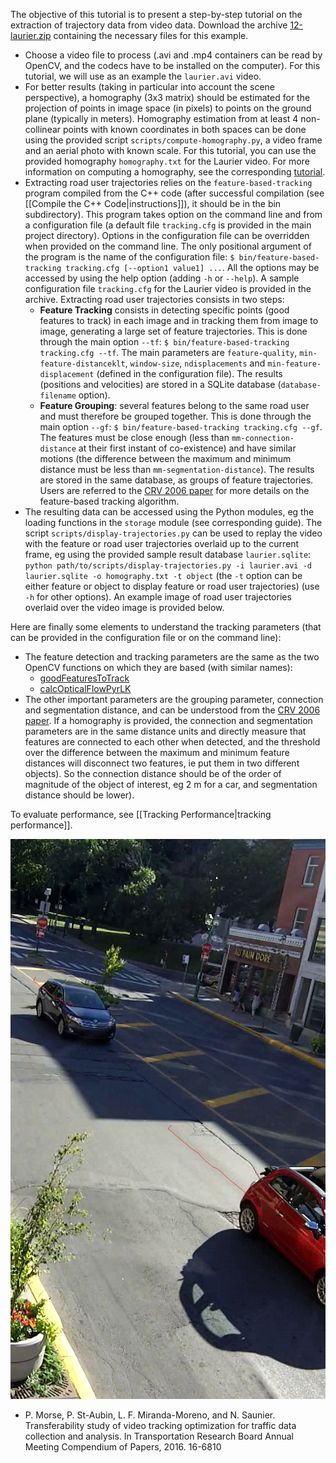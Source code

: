 The objective of this tutorial is to present a step-by-step tutorial on the extraction of trajectory data from video data. Download the archive [12-laurier.zip](../data/12-laurier.zip) containing the necessary files for this example. 

* Choose a video file to process (.avi and .mp4 containers can be read by OpenCV, and the codecs have to be installed on the computer). For this tutorial, we will use as an example the `laurier.avi` video. 
* For better results (taking in particular into account the scene perspective), a homography (3x3 matrix) should be estimated for the projection of points in image space (in pixels) to points on the ground plane (typically in meters). Homography estimation from at least 4 non-collinear points with known coordinates in both spaces can be done using the provided script `scripts/compute-homography.py`, a video frame and an aerial photo with known scale. For this tutorial, you can use the provided homography `homography.txt` for the Laurier video. For more information on computing a homography, see the corresponding [tutorial](camera-calibration.md).
* Extracting road user trajectories relies on the `feature-based-tracking` program compiled from the C++ code (after successful compilation (see [[Compile the C++ Code|instructions]]), it should be in the bin subdirectory). This program takes option on the command line and from a configuration file (a default file `tracking.cfg` is provided in the main project directory). Options in the configuration file can be overridden when provided on the command line. The only positional argument of the program is the name of the configuration file: `$ bin/feature-based-tracking tracking.cfg [--option1 value1] ...`. All the options may be accessed by using the help option (adding `-h` or `--help`). A sample configuration file `tracking.cfg` for the Laurier video is provided in the archive. Extracting road user trajectories consists in two steps:
    * **Feature Tracking** consists in detecting specific points (good features to track) in each image and in tracking them from image to image, generating a large set of feature trajectories. This is done through the main option `--tf`: `$ bin/feature-based-tracking tracking.cfg --tf`. The main parameters are `feature-quality`, `min-feature-distanceklt`, `window-size`, `ndisplacements` and `min-feature-displacement` (defined in the configuration file). The results (positions and velocities) are stored in a SQLite database (`database-filename` option). 
    * **Feature Grouping**: several features belong to the same road user and must therefore be grouped together. This is done through the main option `--gf`: `$ bin/feature-based-tracking tracking.cfg --gf`. The features must be close enough (less than `mm-connection-distance` at their first instant of co-existence) and have similar motions (the difference between the maximum and minimum distance must be less than `mm-segmentation-distance`). The results are stored in the same database, as groups of feature trajectories. Users are referred to the [CRV 2006 paper](http://n.saunier.free.fr/saunier/stock/saunier06feature-based.pdf) for more details on the feature-based tracking algorithm. 
* The resulting data can be accessed using the Python modules, eg the loading functions in the `storage` module (see corresponding guide). The script `scripts/display-trajectories.py` can be used to replay the video with the feature or road user trajectories overlaid up to the current frame, eg using the provided sample result database `laurier.sqlite`: `python path/to/scripts/display-trajectories.py -i laurier.avi -d laurier.sqlite -o homography.txt -t object` (the `-t` option can be either feature or object to display feature or road user trajectories) (use `-h` for other options). An example image of road user trajectories overlaid over the video image is provided below. 

Here are finally some elements to understand the tracking parameters (that can be provided in the configuration file or on the command line):

* The feature detection and tracking parameters are the same as the two OpenCV functions on which they are based (with similar names):
    * [goodFeaturesToTrack](https://docs.opencv.org/4.5.0/dd/d1a/group__imgproc__feature.html#ga1d6bb77486c8f92d79c8793ad995d541)
    * [calcOpticalFlowPyrLK](http://docs.opencv.org/4.5.0/dc/d6b/group__video__track.html#ga473e4b886d0bcc6b65831eb88ed93323)
* The other important parameters are the grouping parameter, connection and segmentation distance, and can be understood from the [CRV 2006 paper](http://n.saunier.free.fr/saunier/stock/saunier06feature-based.pdf). If a homography is provided, the connection and segmentation parameters are in the same distance units and directly measure that features are connected to each other when detected, and the threshold over the difference between the maximum and minimum feature distances will disconnect two features, ie put them in two different objects). So the connection distance should be of the order of magnitude of the object of interest, eg 2 m for a car, and segmentation distance should be lower). 

To evaluate performance, see [[Tracking Performance|tracking performance]].

![Example of road user tracking](images/laurier-frame-27.png)

* P. Morse, P. St-Aubin, L. F. Miranda-Moreno, and N. Saunier. Transferability study of video tracking optimization for traffic data collection and analysis. In Transportation Research Board Annual Meeting Compendium of Papers, 2016. 16-6810
